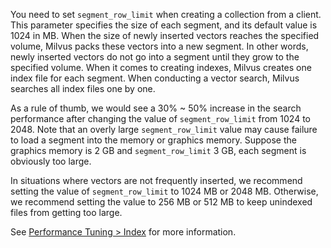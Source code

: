 <p>You need to set <code>segment_row_limit</code> when creating a collection from a client. This parameter specifies the size of each segment, and its default value is 1024 in MB. When the size of newly inserted vectors reaches the specified volume, Milvus packs these vectors into a new segment. In other words, newly inserted vectors do not go into a segment until they grow to the specified volume. When it comes to creating indexes, Milvus creates one index file for each segment. When conducting a vector search, Milvus searches all index files one by one.
</p>
<p>
As a rule of thumb, we would see a 30% ~ 50% increase in the search performance after changing the value of <code>segment_row_limit</code> from 1024 to 2048. Note that an overly large <code>segment_row_limit</code> value may cause failure to load a segment into the memory or graphics memory. Suppose the graphics memory is 2 GB and <code>segment_row_limit</code> 3 GB, each segment is obviously too large.
</p>
<p>
In situations where vectors are not frequently inserted, we recommend setting the value of <code>segment_row_limit</code> to 1024 MB or 2048 MB. Otherwise, we recommend setting the value to 256 MB or 512 MB to keep unindexed files from getting too large.
</p>
See <a href="tuning.md#Index">Performance Tuning > Index</a> for more information.
